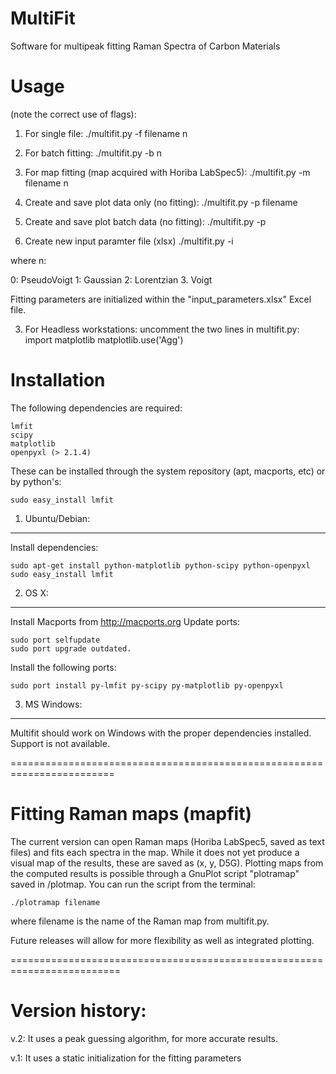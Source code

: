 # MultiFit
Software for multipeak fitting Raman Spectra of Carbon Materials

Usage 
======
(note the correct use of flags): 

1. For single file: 
./multifit.py -f filename n

2. For batch fitting:
./multifit.py -b n

3. For map fitting (map acquired with Horiba LabSpec5):
./multifit.py -m filename n

4. Create and save plot data only (no fitting):
./multifit.py -p filename

5. Create and save plot batch data (no fitting):
./multifit.py -p

6. Create new input paramter file (xlsx)
./multifit.py -i

where n:

0: PseudoVoigt
1: Gaussian
2: Lorentzian
3. Voigt

Fitting parameters are initialized within the
"input_parameters.xlsx" Excel file.


3. For Headless workstations:
uncomment the two lines in multifit.py:
    import matplotlib
    matplotlib.use('Agg')

Installation
=============

The following dependencies are required:

    lmfit
    scipy
    matplotlib
    openpyxl (> 2.1.4)

These can be installed through the system repository (apt, macports, etc) or by 
python's:

    sudo easy_install lmfit 

1. Ubuntu/Debian:
-----------------

Install dependencies:

    sudo apt-get install python-matplotlib python-scipy python-openpyxl
    sudo easy_install lmfit

2. OS X:
---------

Install Macports from http://macports.org
Update ports:

    sudo port selfupdate
    sudo port upgrade outdated.

Install the following ports:

    sudo port install py-lmfit py-scipy py-matplotlib py-openpyxl

3. MS Windows:
---------------

Multifit should work on Windows with the proper dependencies installed.
Support is not available.

========================================================================

Fitting Raman maps (mapfit)
========================================================================

The current version can open Raman maps (Horiba LabSpec5, saved as text files)
and fits each spectra in the map. While it does not yet produce a visual 
map of the results, these are saved as (x, y, D5G). Plotting maps from
the computed results is possible through a GnuPlot script "plotramap"
saved in /plotmap. You can run the script from the terminal:

    ./plotramap filename

where filename is the name of the Raman map from multifit.py.

Future releases will allow for more flexibility as well as integrated plotting.

=========================================================================

Version history:
================

v.2: It uses a peak guessing algorithm, for more accurate results.  

v.1: It uses a static initialization for the fitting parameters

